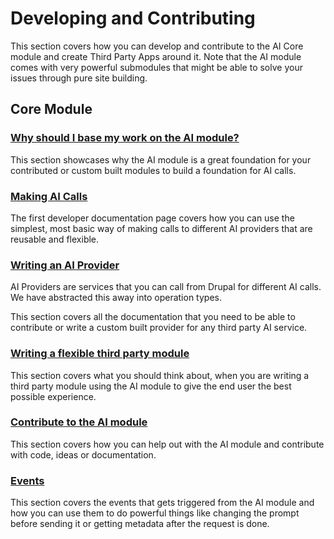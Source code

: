# Developing and Contributing

This section covers how you can develop and contribute to the AI Core module and create Third Party Apps around it. Note that the AI module comes with very powerful submodules that might be able to solve your issues through pure site building.

## Core Module

### [Why should I base my work on the AI module?](why_ai.md)

This section showcases why the AI module is a great foundation for your contributed or custom built modules to build a foundation for AI calls.

### [Making AI Calls](base_calls.md)

The first developer documentation page covers how you can use the simplest, most basic way of making calls to different AI providers that are reusable and flexible.

### [Writing an AI Provider](writing_an_ai_provider.md)

AI Providers are services that you can call from Drupal for different AI calls. We have abstracted this away into operation types.

This section covers all the documentation that you need to be able to contribute or write a custom built provider for any third party AI service.

### [Writing a flexible third party module](develop_third_party_module.md)

This section covers what you should think about, when you are writing a third party module using the AI module to give the end user the best possible experience.

### [Contribute to the AI module](contribute.md)

This section covers how you can help out with the AI module and contribute with code, ideas or documentation.

### [Events](events.md)

This section covers the events that gets triggered from the AI module and how you can use them to do powerful things like changing the prompt before sending it or getting metadata after the request is done.
